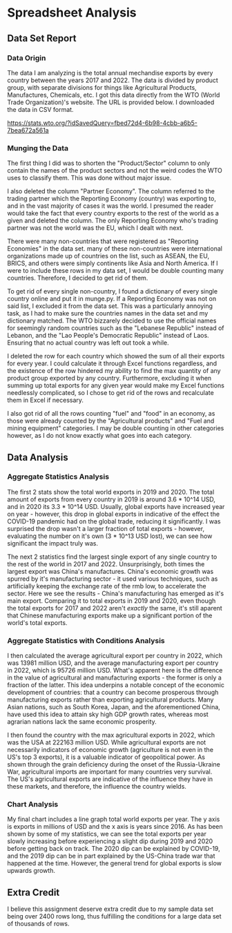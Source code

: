 # Spreadsheet Analysis

## Data Set Report

### Data Origin

The data I am analyzing is the total annual mechandise exports by every country between the years 2017 and 2022. The data is divided by product group, with separate divisions for things like Agricultural Products, Manufactures, Chemicals, etc. I got this data directly from the WTO (World Trade Organization)'s website. The URL is provided below. I downloaded the data in CSV format.

https://stats.wto.org/?idSavedQuery=fbed72d4-6b98-4cbb-a6b5-7bea672a561a

### Munging the Data

The first thing I did was to shorten the "Product/Sector" column to only contain the names of the product sectors and not the weird codes the WTO uses to classify them. This was done without major issue.

I also deleted the column "Partner Economy". The column referred to the trading partner which the Reporting Economy (country) was exporting to, and in the vast majority of cases it was the world. I presumed the reader would take the fact that every country exports to the rest of the world as a given and deleted the column. The only Reporting Economy who's trading partner was not the world was the EU, which I dealt with next.

There were many non-countries that were registered as "Reporting Economies" in the data set. many of these non-countries were international organizations made up of countries on the list, such as ASEAN, the EU, BRICS, and others were simply continents like Asia and North America. If I were to include these rows in my data set, I would be double counting many countries. Therefore, I decided to get rid of them.

To get rid of every single non-country, I found a dictionary of every single country online and put it in munge.py. If a Reporting Economy was not on said list, I excluded it from the data set. This was a particularly annoying task, as I had to make sure the countries names in the data set and my dictionary matched. The WTO bizzarely decided to use the official names for seemingly random countries such as the "Lebanese Republic" instead of Lebanon, and the "Lao People's Democratic Republic" instead of Laos. Ensuring that no actual country was left out took a while.

I deleted the row for each country which showed the sum of all their exports for every year. I could calculate it through Excel functions regardless, and the existence of the row hindered my ability to find the max quantity of any product group exported by any country. Furthermore, excluding it when summing up total exports for any given year would make my Excel functions needlessly complicated, so I chose to get rid of the rows and recalculate them in Excel if necessary.

I also got rid of all the rows counting "fuel" and "food" in an economy, as those were already counted by the "Agricultural products" and "Fuel and mining equipment" categories. I may be double counting in other categories however, as I do not know exactly what goes into each category.

## Data Analysis

### Aggregate Statistics Analysis

The first 2 stats show the total world exports in 2019 and 2020. The total amount of exports from every country in 2019 is around 3.6 * 10^14 USD, and in 2020 its 3.3 * 10^14 USD. Usually, global exports have increased year on year - however, this drop in global exports in indicative of the effect the COVID-19 pandemic had on the global trade, reducing it significantly. I was surprised the drop wasn't a larger fraction of total exports - however, evaluating the number on it's own (3 * 10^13 USD lost), we can see how significant the impact truly was.

The next 2 statistics find the largest single export of any single country to the rest of the world in 2017 and 2022. Unsurprisingly, both times the largest export was China's manufactures. China's economic growth was spurred by it's manufacturing sector - it used various techniques, such as artificially keeping the exchange rate of the rmb low, to accelerate the sector. Here we see the results - China's manufacturing has emerged as it's main export. Comparing it to total exports in 2019 and 2020, even though the total exports for 2017 and 2022 aren't *exactly* the same, it's still aparent that Chinese manufacturing exports make up a significant portion of the world's total exports.

### Aggregate Statistics with Conditions Analysis

I then calculated the average agricultural export per country in 2022, which was 13981 million USD, and the average manufacturing export per country in 2022, which is 95726 million USD. What's apparent here is the difference in the value of agricultural and manufacturing exports - the former is only a fraction of the latter. This idea underpins a notable concept of the economic development of countries: that a country can become prosperous through manufacturing exports rather than exporting agricultural products. Many Asian nations, such as South Korea, Japan, and the aforementioned China, have used this idea to attain sky high GDP growth rates, whereas most agrarian nations lack the same economic prosperity.

I then found the country with the max agricultural exports in 2022, which was the USA at 222163 million USD. While agricultural exports are not necessarily indicators of economic growth (agriculture is not even in the US's top 3 exports), it is a valuable indicator of geopolitical power. As shown through the grain deficiency during the onset of the Russia-Ukraine War, agricultural imports are important for many countries very survival. The US's agricultural exports are indicative of the influence they have in these markets, and therefore, the influence the country wields.

### Chart Analysis

My final chart includes a line graph total world exports per year. The y axis is exports in millions of USD and the x axis is years since 2016. As has been shown by some of my statistics, we can see the total exports per year slowly increasing before experiencing a slight dip during 2019 and 2020 before getting back on track. The 2020 dip can be explained by COVID-19, and the 2019 dip can be in part explained by the US-China trade war that happened at the time. However, the general trend for global exports is slow upwards growth.

## Extra Credit

I believe this assignment deserve extra credit due to my sample data set being over 2400 rows long, thus fulfilling the conditions for a large data set of thousands of rows.